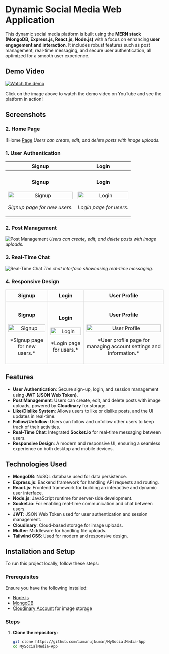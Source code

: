 # Dynamic Social Media Web Application

This dynamic social media platform is built using the **MERN stack (MongoDB, Express.js, React.js, Node.js)** with a focus on enhancing **user engagement and interaction**. It includes robust features such as post management, real-time messaging, and secure user authentication, all optimized for a smooth user experience.

## Demo Video

[![Watch the demo](https://img.youtube.com/vi/jJLUhO--hDE/maxresdefault.jpg)](https://youtu.be/jJLUhO--hDE)

Click on the image above to watch the demo video on YouTube and see the platform in action!

## Screenshots

### 2. Home Page
![Home [Page](https://drive.google.com/file/d/1dt5UZljRVbu6OuEGdgddPy-XQoav85a4/view?usp=sharing)
*Users can create, edit, and delete posts with image uploads.*

### 1. User Authentication
| Signup | Login |
| ------ | ----- |
| <div style="text-align: center;"><h4>Signup</h4><img src="https://drive.google.com/file/d/1WNB-f_iizmZsFweaLRrtcc09dlZtKR7N/view?usp=sharing" alt="Signup" width= 100% /><p>*Signup page for new users.*</p></div> | <div style="text-align: center;"><h4>Login</h4><img src="https://drive.google.com/file/d/1bp7pbqOQcp2nN9ul-L6eWyi5RGr2_Q8a/view?usp=sharing" alt="Login" width= 100% /><p>*Login page for users.*</p></div> |

### 2. Post Management
![Post Management](screenshots/post-management-screenshot.png)
*Users can create, edit, and delete posts with image uploads.*

### 3. Real-Time Chat
![Real-Time Chat](https://drive.google.com/file/d/1X5kh8bm-Eff4OfrR3nII3kETHh0vwHGJ/view?usp=sharing)
*The chat interface showcasing real-time messaging.*

### 4. Responsive Design
<table style="width: 100%; border-collapse: collapse;">
    <tr>
        <th style="border: 1px solid #ddd; padding: 8px; text-align: center;">Signup</th>
        <th style="border: 1px solid #ddd; padding: 8px; text-align: center;">Login</th>
        <th style="border: 1px solid #ddd; padding: 8px; text-align: center;">User Profile</th>
    </tr>
    <tr>
        <td style="border: 1px solid #ddd; padding: 8px;">
            <div style="text-align: center;">
                <h4>Signup</h4>
                <img src="https://drive.google.com/uc?id=13U-gY-qsMabl4voVHx_P5yHnzIfMsm9z" alt="Signup" width="100%" />
                <p>*Signup page for new users.*</p>
            </div>
        </td>
        <td style="border: 1px solid #ddd; padding: 8px;">
            <div style="text-align: center;">
                <h4>Login</h4>
                <img src="https://drive.google.com/uc?id=1Rp7zfzedhf80MwjvZIGv4pmKVM84kwm8" alt="Login" width="100%" />
                <p>*Login page for users.*</p>
            </div>
        </td>
        <td style="border: 1px solid #ddd; padding: 8px;">
            <div style="text-align: center;">
                <h4>User Profile</h4>
                <img src="https://example.com/user-profile-image.jpg" alt="User Profile" width="100%" /> <!-- Replace with actual image link -->
                <p>*User profile page for managing account settings and information.*</p>
            </div>
        </td>
    </tr>
</table>


## Features

- **User Authentication**: Secure sign-up, login, and session management using **JWT (JSON Web Token)**.
- **Post Management**: Users can create, edit, and delete posts with image uploads, powered by **Cloudinary** for storage.
- **Like/Dislike System**: Allows users to like or dislike posts, and the UI updates in real-time.
- **Follow/Unfollow**: Users can follow and unfollow other users to keep track of their activities.
- **Real-Time Chat**: Integrated **Socket.io** for real-time messaging between users.
- **Responsive Design**: A modern and responsive UI, ensuring a seamless experience on both desktop and mobile devices.

## Technologies Used

- **MongoDB**: NoSQL database used for data persistence.
- **Express.js**: Backend framework for handling API requests and routing.
- **React.js**: Frontend framework for building an interactive and dynamic user interface.
- **Node.js**: JavaScript runtime for server-side development.
- **Socket.io**: For enabling real-time communication and chat between users.
- **JWT**: JSON Web Token used for user authentication and session management.
- **Cloudinary**: Cloud-based storage for image uploads.
- **Multer**: Middleware for handling file uploads.
- **Tailwind CSS**: Used for modern and responsive design.

## Installation and Setup

To run this project locally, follow these steps:

### Prerequisites

Ensure you have the following installed:
- [Node.js](https://nodejs.org/)
- [MongoDB](https://www.mongodb.com/)
- [Cloudinary Account](https://cloudinary.com/) for image storage

### Steps

1. **Clone the repository:**
   ```bash
   git clone https://github.com/iamanujkumar/MySocialMedia-App
   cd MySocialMedia-App
